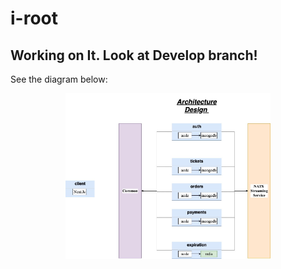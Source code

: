 # i-root

## Working on It. Look at Develop branch!

See the diagram below:

<!-- Hack to center the image in GitHub -->
<p align="center">
  <img src="infra/arch/i-root-doc-Architecture Design.jpg" alt="Architecture diagram" width="65%"/>
</p>
